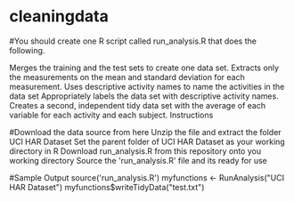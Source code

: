 # cleaningdata
#You should create one R script called run_analysis.R that does the following.

Merges the training and the test sets to create one data set.
Extracts only the measurements on the mean and standard deviation for each measurement.
Uses descriptive activity names to name the activities in the data set
Appropriately labels the data set with descriptive activity names.
Creates a second, independent tidy data set with the average of each variable for each activity and each subject.
Instructions

#Download the data source from here
Unzip the file and extract the folder UCI HAR Dataset
Set the parent folder of UCI HAR Dataset as your working directory in R
Download run_analysis.R from this repository onto you working directory
Source the 'run_analysis.R' file and its ready for use

#Sample Output
source('run_analysis.R')
myfunctions <- RunAnalysis("UCI HAR Dataset")
myfunctions$writeTidyData("test.txt")
